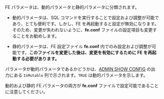 FE パラメータは、動的パラメータと静的パラメータに分類されます。

- 動的パラメータは、SQL コマンドを実行することで設定および調整が可能であり、とても便利です。しかし、FE を再起動すると設定が無効になります。そのため、変更が失われないように、**fe.conf** ファイルの設定項目も変更することをお勧めします。

- 静的パラメータは、FE 設定ファイル **fe.conf** 内でのみ設定および調整が可能です。**このファイルを変更した後は、変更を有効にするために FE を再起動する必要があります。**

パラメータが動的パラメータであるかどうかは、[ADMIN SHOW CONFIG](../../sql-reference/sql-statements/cluster-management/config_vars/ADMIN_SHOW_CONFIG.md) の出力にある `IsMutable` 列で示されます。`TRUE` は動的パラメータを示します。

動的および静的 FE パラメータの両方が **fe.conf** ファイルで設定可能であることに注意してください。